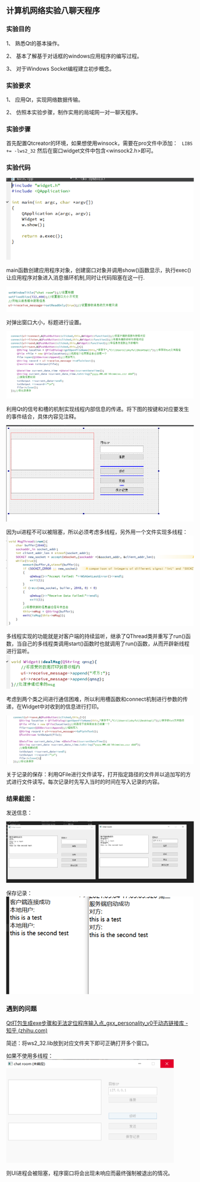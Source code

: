 ## 计算机网络实验八聊天程序

### 实验目的

1、 熟悉Qt的基本操作。

2、 基本了解基于对话框的windows应用程序的编写过程。

3、 对于Windows Socket编程建立初步概念。

### 实验要求

1、 应用Qt，实现网络数据传输。

2、 仿照本实验步骤，制作实用的局域网一对一聊天程序。

### 实验步骤

首先配置Qtcreator的环境，如果想使用winsock，需要在pro文件中添加：
` LIBS += -lws2_32`
然后在窗口widget文件中包含<winsock2.h>即可。

### 实验代码
![image-20210504170455452](计算机网络实验八.assets/image-20210504170455452.png)

main函数创建应用程序对象，创建窗口对象并调用show()函数显示，执行exec()让应用程序对象进入消息循环机制,同时让代码阻塞在这一行.

![image-20210504170707685](计算机网络实验八.assets/image-20210504170707685.png)

对弹出窗口大小，标题进行设置。

![image-20210504170740942](计算机网络实验八.assets/image-20210504170740942.png)

利用Qt的信号和槽的机制实现线程内部信息的传递。将下图的按键和对应要发生的事件结合，具体内容见注释。

<img src="计算机网络实验八.assets/image-20210504170829325.png" alt="image-20210504170829325" style="zoom: 67%;" />

因为ui进程不可以被阻塞，所以必须考虑多线程，另外用一个文件实现多线程：
<img src="计算机网络实验八.assets/image-20210504170926989.png" alt="image-20210504170926989" style="zoom: 67%;" />

多线程实现的功能就是对客户端的持续监听，继承了QThread类并重写了run()函数，当自己的多线程类调用start()函数时也就调用了run()函数，从而开辟新线程进行监听。
![image-20210504171123887](计算机网络实验八.assets/image-20210504171123887.png)

考虑到两个类之间进行通信困难，所以利用槽函数和connect机制进行参数的传递，在Widget中对收到的信息进行打印。

![image-20210504171232669](计算机网络实验八.assets/image-20210504171232669.png)

关于记录的保存：利用QFile进行文件读写，打开指定路径的文件并以追加写的方式进行文件读写。每次记录时先写入当时的时间在写入记录的内容。

### 结果截图：

发送信息：

![image-20210504170206147](计算机网络实验八.assets/image-20210504170206147.png)

保存记录：
![image-20210504170337888](计算机网络实验八.assets/image-20210504170337888.png)

### 遇到的问题

[Qt打包生成exe步骤和无法定位程序输入点_gxx_personality_v0于动态链接库 - 知乎 (zhihu.com)](https://zhuanlan.zhihu.com/p/130501729)

简述：将ws2_32.lib放到对应文件夹下即可正确打开多个窗口。

如果不使用多线程：
<img src="计算机网络实验八.assets/image-20210504171722545.png" alt="image-20210504171722545" style="zoom:50%;" />

则UI进程会被阻塞，程序窗口将会出现未响应而最终强制被退出的情况。